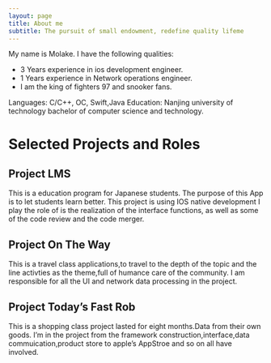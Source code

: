 ```yaml
---
layout: page
title: About me
subtitle: The pursuit of small endowment, redefine quality lifeme
---
```


My name is Molake. I have the following qualities:

- 3 Years experience in ios development engineer.
- 1 Years experience in Network operations engineer.
- I am the king of fighters 97 and snooker fans.

Languages: C/C++, OC, Swift,Java
Education:
Nanjing university of technology bachelor of computer science and technology.

# Selected Projects and Roles
## Project  LMS
This is a education program for Japanese students. The purpose of this App is to let students learn better.
This project is using IOS native development
I play the role of is the realization of the interface functions, as well as some of the code review and the code merger.
## Project On The Way
This is a travel class applications,to travel to the depth of the topic and the line activties as the theme,full of humance care of the community.
I am responsible for all the UI and network data processing in the project.
## Project  Today’s Fast Rob
This is a shopping class project lasted for eight months.Data from their own goods.
I’m in the project from the framework construction,interface,data commuication,product store to apple’s AppStroe and so on all have involved.
